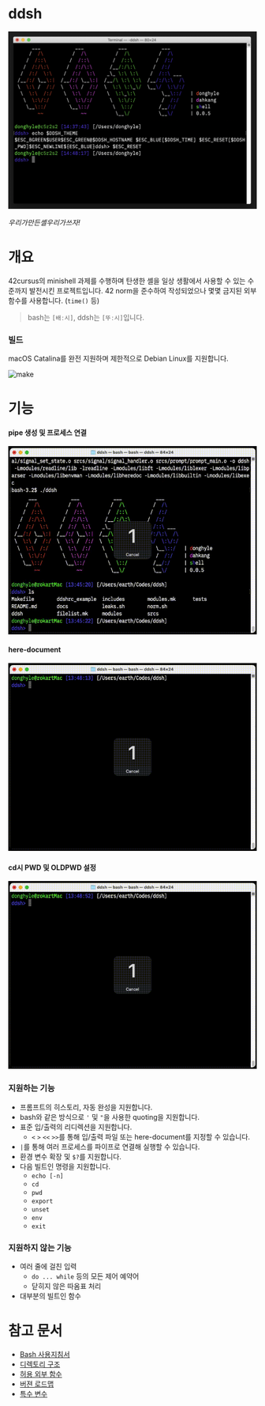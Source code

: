 # ddsh

![screenshot 0.0.5](docs/gallery/screenshot.png)

*우리가만든셸우리가쓰자!*

# 개요

42cursus의 minishell 과제를 수행하며 탄생한 셸을 일상 생활에서 사용할 수 있는 수준까지 발전시킨 프로젝트입니다. 42 norm을 준수하여 작성되었으나 몇몇 금지된 외부 함수를 사용합니다. (`time()` 등)

> bash는 `[배ː시]`, ddsh는 `[뚜ː시]`입니다.

### 빌드

macOS Catalina를 완전 지원하며 제한적으로 Debian Linux를 지원합니다.

![make](docs/gallery/make.gif)

# 기능

#### pipe 생성 및 프로세스 연결
![pipe](docs/gallery/pipe.gif)

#### here-document
![heredoc](docs/gallery/heredoc.gif)

#### cd시 PWD 및 OLDPWD 설정
![cd-pwd-oldpwd](docs/gallery/cd-pwd-oldpwd.gif)

### 지원하는 기능

- 프롬프트의 히스토리, 자동 완성을 지원합니다.
- bash와 같은 방식으로 `'` 및 `"`을 사용한 quoting을 지원합니다.
- 표준 입/출력의 리디렉션을 지원합니다.
  - `<` `>` `<<` `>>`를 통해 입/출력 파일 또는 here-document를 지정할 수 있습니다.
- `|`를 통해 여러 프로세스를 파이프로 연결해 실행할 수 있습니다.
- 환경 변수 확장 및 `$?`를 지원합니다.
- 다음 빌트인 명령을 지원합니다.
  - `echo [-n]`
  - `cd`
  - `pwd`
  - `export`
  - `unset`
  - `env`
  - `exit`

### 지원하지 않는 기능

- 여러 줄에 걸친 입력
  - `do ... while` 등의 모든 제어 예약어
  - 닫히지 않은 따옴표 처리
- 대부분의 빌트인 함수

# 참고 문서

- [Bash 사용지침서](docs/Bash%20Reference%20Manual.md)
- [디렉토리 구조](docs/Directory%20Structure.md)
- [허용 외부 함수](docs/External%20Functions.md)
- [버젼 로드맵](docs/Roadmap.md)
- [특수 변수](docs/Special%20Variables.md)
